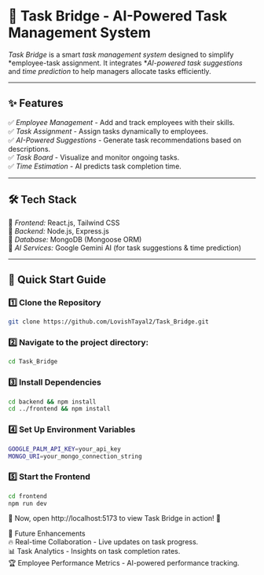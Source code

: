 # 🚀 Task Bridge - AI-Powered Task Management System  

*Task Bridge* is a smart *task management system* designed to simplify *employee-task assignment. It integrates **AI-powered task suggestions* and *time prediction* to help managers allocate tasks efficiently.  

---

## ✨ Features  
✅ *Employee Management* - Add and track employees with their skills.  
✅ *Task Assignment* - Assign tasks dynamically to employees.  
✅ *AI-Powered Suggestions* - Generate task recommendations based on descriptions.  
✅ *Task Board* - Visualize and monitor ongoing tasks.  
✅ *Time Estimation* - AI predicts task completion time.  

---

## 🛠 Tech Stack  
🔹 *Frontend:* React.js, Tailwind CSS  
🔹 *Backend:* Node.js, Express.js  
🔹 *Database:* MongoDB (Mongoose ORM)  
🔹 *AI Services:* Google Gemini AI (for task suggestions & time prediction)  

---
## 🚀 Quick Start Guide  

### 1️⃣ Clone the Repository  
```bash
git clone https://github.com/LovishTayal2/Task_Bridge.git
``` 
### 2️⃣ Navigate to the project directory: 
```bash
cd Task_Bridge
``` 
### 3️⃣ Install Dependencies
```bash
cd backend && npm install
cd ../frontend && npm install
```

### 4️⃣ Set Up Environment Variables
```bash
GOOGLE_PALM_API_KEY=your_api_key
MONGO_URI=your_mongo_connection_string
``` 
### 5️⃣ Start the Frontend
```bash
cd frontend
npm run dev
```
🎯 Now, open http://localhost:5173 to view Task Bridge in action! 🚀  

🚀 Future Enhancements  
🔥 Real-time Collaboration - Live updates on task progress.  
📊 Task Analytics - Insights on task completion rates.  
🏆 Employee Performance Metrics - AI-powered performance tracking.
